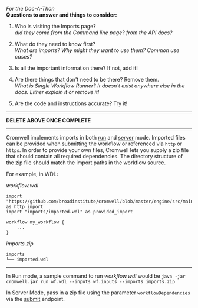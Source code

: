 _For the Doc-A-Thon_  
**Questions to answer and things to consider:**

1. Who is visiting the Imports page?  
*did they come from the Command line page? from the API docs?*
2. What do they need to know first?  
*What are imports? Why might they want to use them? Common use cases?*
3. Is all the important information there? If not, add it!  

4. Are there things that don't need to be there? Remove them.  
*What is Single Workflow Runner? It doesn't exist anywhere else in the docs. Either explain it or remove it!*
5. Are the code and instructions accurate? Try it!

---
 **DELETE ABOVE ONCE COMPLETE**

---

Cromwell implements imports in both [run](CommandLine) and [server](api/POST_api_workflows_version) mode.
Imported files can be provided when submitting the workflow or referenced via `http` or `https`.
In order to provide your own files, Cromwell lets you supply a zip file that should contain all required dependencies.
The directory structure of the zip file should match the import paths in the workflow source.

For example, in WDL:

_workflow.wdl_
```wdl
import "https://github.com/broadinstitute/cromwell/blob/master/engine/src/main/resources/3step.wdl" as http_import
import "imports/imported.wdl" as provided_import

workflow my_workflow {
    ...
}
```

_imports.zip_
```
imports
└── imported.wdl
```

---

In Run mode, a sample command to run _workflow.wdl_ would be
```java -jar cromwell.jar run wf.wdl --inputs wf.inputs --imports imports.zip```


In Server Mode, pass in a zip file using the parameter `workflowDependencies` via the [submit](/restapi#post-apiworkflowsversion) endpoint.
